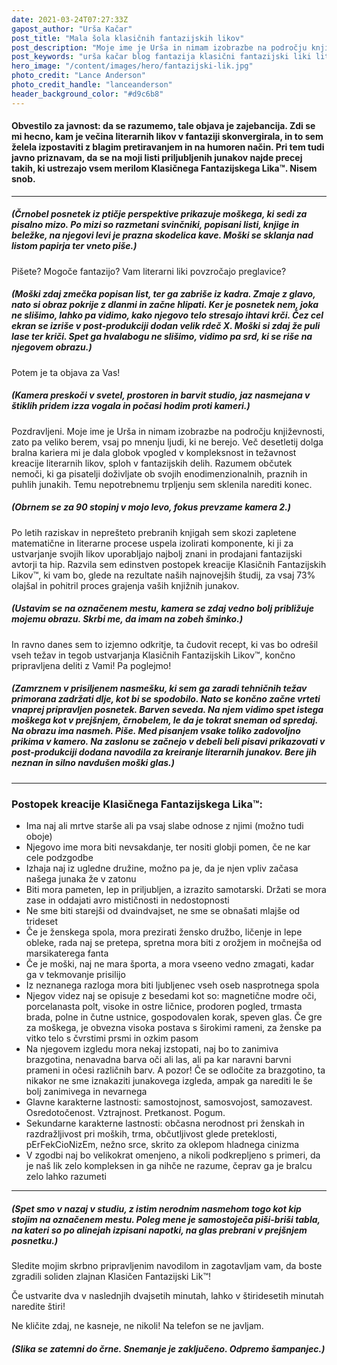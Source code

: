 ```yaml
---
date: 2021-03-24T07:27:33Z
gapost_author: "Urša Kačar"
post_title: "Mala šola klasičnih fantazijskih likov"
post_description: "Moje ime je Urša in nimam izobrazbe na področju književnosti, zato pa veliko berem, vsaj po mnenju ljudi, ki ne berejo. Po letih raziskav in neprešteto prebranih knjigah sem skozi zapletene matematične in literarne procese uspela izolirati komponente, ki ji za ustvarjanje svojih likov uporabljajo najbolj znani in prodajani fantazijski avtorji ta hip."
post_keywords: "urša kačar blog fantazija klasični fantazijski liki literatura knjige branje"
hero_image: "/content/images/hero/fantazijski-lik.jpg"
photo_credit: "Lance Anderson"
photo_credit_handle: "lanceanderson"
header_background_color: "#d9c6b8"
---
```


#### **Obvestilo za javnost:** da se razumemo, tale objava je zajebancija. Zdi se mi hecno, kam je večina literarnih likov v fantaziji skonvergirala, in to sem želela izpostaviti z blagim pretiravanjem in na humoren način. Pri tem tudi javno priznavam, da se na moji listi priljubljenih junakov najde precej takih, ki ustrezajo vsem merilom Klasičnega Fantazijskega Lika™. Nisem snob.

---

##### _(Črnobel posnetek iz ptičje perspektive prikazuje moškega, ki sedi za pisalno mizo. Po mizi so razmetani svinčniki, popisani listi, knjige in beležke, na njegovi levi je prazna skodelica kave. Moški se sklanja nad listom papirja ter vneto piše.)_

Pišete?
Mogoče fantazijo?
Vam literarni liki povzročajo preglavice?

##### _(Moški zdaj zmečka popisan list, ter ga zabriše iz kadra. Zmaje z glavo, nato si obraz pokrije z dlanmi in začne hlipati. Ker je posnetek nem, joka ne slišimo, lahko pa vidimo, kako njegovo telo stresajo ihtavi krči. Čez cel ekran se izriše v post-produkciji dodan velik rdeč X. Moški si zdaj že puli lase ter kriči. Spet ga hvalabogu ne slišimo, vidimo pa srd, ki se riše na njegovem obrazu.)_

Potem je ta objava za Vas!

##### _(Kamera preskoči v svetel, prostoren in barvit studio, jaz nasmejana v štiklih pridem izza vogala in počasi hodim proti kameri.)_

Pozdravljeni. Moje ime je Urša in nimam izobrazbe na področju književnosti, zato pa veliko berem, vsaj po mnenju ljudi, ki ne berejo. Več desetletij dolga bralna kariera mi je dala globok vpogled v kompleksnost in težavnost kreacije literarnih likov, sploh v fantazijskih delih. Razumem občutek nemoči, ki ga pisatelji doživljate ob svojih enodimenzionalnih, praznih in puhlih junakih. Temu nepotrebnemu trpljenju sem sklenila narediti konec.

##### _(Obrnem se za 90 stopinj v mojo levo, fokus prevzame kamera 2.)_

Po letih raziskav in neprešteto prebranih knjigah sem skozi zapletene matematične in literarne procese uspela izolirati komponente, ki ji za ustvarjanje svojih likov uporabljajo najbolj znani in prodajani fantazijski avtorji ta hip. Razvila sem edinstven postopek kreacije Klasičnih Fantazijskih Likov™, ki vam bo, glede na rezultate naših najnovejših študij, za vsaj 73% olajšal in pohitril proces grajenja vaših knjižnih junakov.

##### _(Ustavim se na označenem mestu, kamera se zdaj vedno bolj približuje mojemu obrazu. Skrbi me, da imam na zobeh šminko.)_

In ravno danes sem to izjemno odkritje, ta čudovit recept, ki vas bo odrešil vseh težav in tegob ustvarjanja Klasičnih Fantazijskih Likov™, končno pripravljena deliti z Vami! Pa poglejmo!

##### _(Zamrznem v prisiljenem nasmešku, ki sem ga zaradi tehničnih težav primorana zadržati dlje, kot bi se spodobilo. Nato se končno začne vrteti vnaprej pripravljen posnetek. Barven seveda. Na njem vidimo spet istega moškega kot v prejšnjem, črnobelem, le da je tokrat sneman od spredaj. Na obrazu ima nasmeh. Piše. Med pisanjem vsake toliko zadovoljno prikima v kamero. Na zaslonu se začnejo v debeli beli pisavi prikazovati v post-produkciji dodana navodila za kreiranje literarnih junakov. Bere jih neznan in silno navdušen moški glas.)_

---

### Postopek kreacije Klasičnega Fantazijskega Lika™:

- Ima naj ali mrtve starše ali pa vsaj slabe odnose z njimi (možno tudi oboje)
- Njegovo ime mora biti nevsakdanje, ter nositi globji pomen, če ne kar cele podzgodbe
- Izhaja naj iz ugledne družine, možno pa je, da je njen vpliv začasa našega junaka že v zatonu
- Biti mora pameten, lep in priljubljen, a izrazito samotarski. Držati se mora zase in oddajati avro mističnosti in nedostopnosti
- Ne sme biti starejši od dvaindvajset, ne sme se obnašati mlajše od trideset
- Če je ženskega spola, mora prezirati žensko družbo, ličenje in lepe obleke, rada naj se pretepa, spretna mora biti z orožjem in močnejša od marsikaterega fanta
- Če je moški, naj ne mara športa, a mora vseeno vedno zmagati, kadar ga v tekmovanje prisilijo
- Iz neznanega razloga mora biti ljubljenec vseh oseb nasprotnega spola
- Njegov videz naj se opisuje z besedami kot so: magnetične modre oči, porcelanasta polt, visoke in ostre ličnice, prodoren pogled, trmasta brada, polne in čutne ustnice, gospodovalen korak, speven glas. Če gre za moškega, je obvezna visoka postava s širokimi rameni, za ženske pa vitko telo s čvrstimi prsmi in ozkim pasom
- Na njegovem izgledu mora nekaj izstopati, naj bo to zanimiva brazgotina, nenavadna barva oči ali las, ali pa kar naravni barvni prameni in očesi različnih barv. A pozor! Če se odločite za brazgotino, ta nikakor ne sme iznakaziti junakovega izgleda, ampak ga narediti le še bolj zanimivega in nevarnega
- Glavne karakterne lastnosti: samostojnost, samosvojost, samozavest. Osredotočenost. Vztrajnost. Pretkanost. Pogum.
- Sekundarne karakterne lastnosti: občasna nerodnost pri ženskah in razdražljivost pri moških, trma, občutljivost glede preteklosti, pErFekCioNizEm, nežno srce, skrito za oklepom hladnega cinizma
- V zgodbi naj bo velikokrat omenjeno, a nikoli podkrepljeno s primeri, da je naš lik zelo kompleksen in ga nihče ne razume, čeprav ga je bralcu zelo lahko razumeti

---

##### _(Spet smo v nazaj v studiu, z istim nerodnim nasmehom togo kot kip stojim na označenem mestu. Poleg mene je samostoječa piši-briši tabla, na kateri so po alinejah izpisani napotki, na glas prebrani v prejšnjem posnetku.)_

Sledite mojim skrbno pripravljenim navodilom in zagotavljam vam, da boste zgradili soliden zlajnan Klasičen Fantazijski Lik™!

Če ustvarite dva v naslednjih dvajsetih minutah, lahko v štiridesetih minutah naredite štiri!

Ne kličite zdaj, ne kasneje, ne nikoli! Na telefon se ne javljam.

##### _(Slika se zatemni do črne. Snemanje je zaključeno. Odpremo šampanjec.)_
